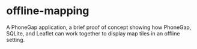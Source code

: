 offline-mapping
===============

A PhoneGap application, a brief proof of concept showing how PhoneGap, SQLite, and Leaflet can work together to display map tiles in an offline setting.
